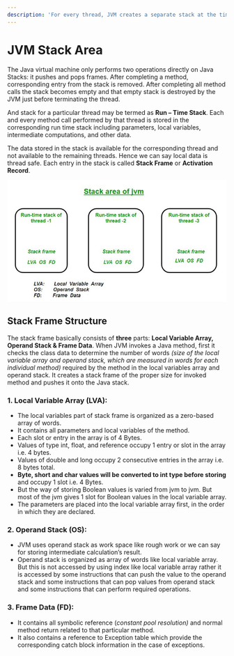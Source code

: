 ```yaml
---
description: 'For every thread, JVM creates a separate stack at the time of thread creation.'
---
```


# JVM Stack Area

The Java virtual machine only performs two operations directly on Java Stacks: it pushes and pops frames. After completing a method, corresponding entry from the stack is removed. After completing all method calls the stack becomes empty and that empty stack is destroyed by the JVM just before terminating the thread. 

And stack for a particular thread may be termed as **Run – Time Stack**. Each and every method call performed by that thread is stored in the corresponding run time stack including parameters, local variables, intermediate computations, and other data. 

The data stored in the stack is available for the corresponding thread and not available to the remaining threads. Hence we can say local data is thread safe. Each entry in the stack is called **Stack Frame** or **Activation Record**.

![](../.gitbook/assets/image%20%289%29.png)

##  **Stack Frame Structure**

The stack frame basically consists of **three** parts: **Local Variable Array, Operand Stack & Frame Data**. When JVM invokes a Java method, first it checks the class data to determine the number of words _\(size of the local variable array and operand stack, which are measured in words for each individual method\)_ required by the method in the local variables array and operand stack. It creates a stack frame of the proper size for invoked method and pushes it onto the Java stack.

###  **1. Local Variable Array \(LVA\):**

* The local variables part of stack frame is organized as a zero-based array of words.
* It contains all parameters and local variables of the method.
* Each slot or entry in the array is of 4 Bytes.
* Values of type int, float, and reference occupy 1 entry or slot in the array i.e. 4 bytes.
* Values of double and long occupy 2 consecutive entries in the array i.e. 8 bytes total.
* **Byte, short and char values will be converted to int type before storing** and occupy 1 slot i.e. 4 Bytes.
* But the way of storing Boolean values is varied from jvm to jvm. But most of the jvm gives 1 slot for Boolean values in the local variable array.
* The parameters are placed into the local variable array first, in the order in which they are declared.

### **2. Operand Stack \(OS\):**

* JVM uses operand stack as work space like rough work or we can say for storing intermediate calculation’s result.
* Operand stack is organized as array of words like local variable array. But this is not accessed by using index like local variable array rather it is accessed by some instructions that can push the value to the operand stack and some instructions that can pop values from operand stack and some instructions that can perform required operations.

###  **3. Frame Data \(FD\):**

* It contains all symbolic reference \(_constant pool resolution\)_ and normal method return related to that particular method.
* It also contains a reference to Exception table which provide the corresponding catch block information in the case of exceptions.

